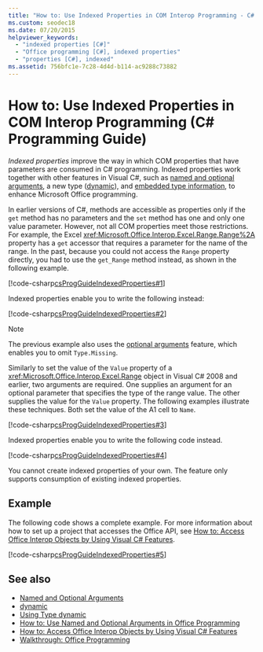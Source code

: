 ```yaml
---
title: "How to: Use Indexed Properties in COM Interop Programming - C# Programming Guide"
ms.custom: seodec18
ms.date: 07/20/2015
helpviewer_keywords: 
  - "indexed properties [C#]"
  - "Office programming [C#], indexed properties"
  - "properties [C#], indexed"
ms.assetid: 756bfc1e-7c28-4d4d-b114-ac9288c73882
---
```

# How to: Use Indexed Properties in COM Interop Programming (C# Programming Guide)
*Indexed properties* improve the way in which COM properties that have parameters are consumed in C# programming. Indexed properties work together with other features in Visual C#, such as [named and optional arguments](../../../csharp/programming-guide/classes-and-structs/named-and-optional-arguments.md), a new type ([dynamic](../../../csharp/language-reference/keywords/dynamic.md)), and [embedded type information](../../../csharp/programming-guide/concepts/assemblies-gac/walkthrough-embedding-types-from-managed-assemblies-in-visual-studio.md), to enhance Microsoft Office programming.  
  
 In earlier versions of C#, methods are accessible as properties only if the `get` method has no parameters and the `set` method has one and only one value parameter. However, not all COM properties meet those restrictions. For example, the Excel <xref:Microsoft.Office.Interop.Excel.Range.Range%2A> property has a `get` accessor that requires a parameter for the name of the range. In the past, because you could not access the `Range` property directly, you had to use the `get_Range` method instead, as shown in the following example.  
  
 [!code-csharp[csProgGuideIndexedProperties#1](../../../csharp/programming-guide/interop/codesnippet/CSharp/how-to-use-indexed-properties-in-com-interop-rogramming_1.cs)]  
  
 Indexed properties enable you to write the following instead:  
  
 [!code-csharp[csProgGuideIndexedProperties#2](../../../csharp/programming-guide/interop/codesnippet/CSharp/how-to-use-indexed-properties-in-com-interop-rogramming_2.cs)]  
  
> [!NOTE]
>  The previous example also uses the [optional arguments](../../../csharp/programming-guide/classes-and-structs/named-and-optional-arguments.md) feature, which enables you to omit `Type.Missing`.  
  
 Similarly to set the value of the `Value` property of a <xref:Microsoft.Office.Interop.Excel.Range> object in Visual C# 2008 and earlier, two arguments are required. One supplies an argument for an optional parameter that specifies the type of the range value. The other supplies the value for the `Value` property. The following examples illustrate these techniques. Both set the value of the A1 cell to `Name`.
  
 [!code-csharp[csProgGuideIndexedProperties#3](../../../csharp/programming-guide/interop/codesnippet/CSharp/how-to-use-indexed-properties-in-com-interop-rogramming_3.cs)]  
  
 Indexed properties enable you to write the following code instead.  
  
 [!code-csharp[csProgGuideIndexedProperties#4](../../../csharp/programming-guide/interop/codesnippet/CSharp/how-to-use-indexed-properties-in-com-interop-rogramming_4.cs)]  
  
 You cannot create indexed properties of your own. The feature only supports consumption of existing indexed properties.  
  
## Example  
 The following code shows a complete example. For more information about how to set up a project that accesses the Office API, see [How to: Access Office Interop Objects by Using Visual C# Features](../../../csharp/programming-guide/interop/how-to-access-office-onterop-objects.md).  
  
 [!code-csharp[csProgGuideIndexedProperties#5](../../../csharp/programming-guide/interop/codesnippet/CSharp/how-to-use-indexed-properties-in-com-interop-rogramming_5.cs)]  
  
## See also

- [Named and Optional Arguments](../../../csharp/programming-guide/classes-and-structs/named-and-optional-arguments.md)
- [dynamic](../../../csharp/language-reference/keywords/dynamic.md)
- [Using Type dynamic](../../../csharp/programming-guide/types/using-type-dynamic.md)
- [How to: Use Named and Optional Arguments in Office Programming](../../../csharp/programming-guide/classes-and-structs/how-to-use-named-and-optional-arguments-in-office-programming.md)
- [How to: Access Office Interop Objects by Using Visual C# Features](../../../csharp/programming-guide/interop/how-to-access-office-onterop-objects.md)
- [Walkthrough: Office Programming](../../../csharp/programming-guide/interop/walkthrough-office-programming.md)
